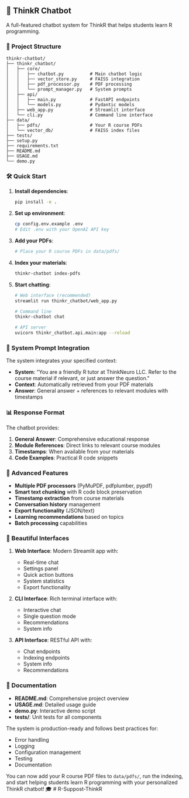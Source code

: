 ## 🎉 ThinkR Chatbot

A full-featured chatbot system for ThinkR that helps students learn R programming. 

### 🎨 Project Structure
```
thinkr-chatbot/
├── thinkr_chatbot/
│   ├── core/
│   │   ├── chatbot.py          # Main chatbot logic
│   │   ├── vector_store.py     # FAISS integration
│   │   ├── pdf_processor.py    # PDF processing
│   │   └── prompt_manager.py   # System prompts
│   ├── api/
│   │   ├── main.py             # FastAPI endpoints
│   │   └── models.py           # Pydantic models
│   ├── web_app.py              # Streamlit interface
│   └── cli.py                  # Command line interface
├── data/
│   ├── pdfs/                   # Your R course PDFs
│   └── vector_db/              # FAISS index files
├── tests/
├── setup.py
├── requirements.txt
├── README.md
├── USAGE.md
└── demo.py
```

### 🛠️ Quick Start

1. **Install dependencies**:
   ```bash
   pip install -e .
   ```

2. **Set up environment**:
   ```bash
   cp config.env.example .env
   # Edit .env with your OpenAI API key
   ```

3. **Add your PDFs**:
   ```bash
   # Place your R course PDFs in data/pdfs/
   ```

4. **Index your materials**:
   ```bash
   thinkr-chatbot index-pdfs
   ```

5. **Start chatting**:
   ```bash
   # Web interface (recommended)
   streamlit run thinkr_chatbot/web_app.py
   
   # Command line
   thinkr-chatbot chat
   
   # API server
   uvicorn thinkr_chatbot.api.main:app --reload
   ```

### 🎯 System Prompt Integration

The system integrates your specified context:
- **System**: "You are a friendly R tutor at ThinkNeuro LLC. Refer to the course material if relevant, or just answer the question."
- **Context**: Automatically retrieved from your PDF materials
- **Answer**: General answer + references to relevant modules with timestamps

### 📊 Response Format

The chatbot provides:
1. **General Answer**: Comprehensive educational response
2. **Module References**: Direct links to relevant course modules
3. **Timestamps**: When available from your materials
4. **Code Examples**: Practical R code snippets

### 🔧 Advanced Features

- **Multiple PDF processors** (PyMuPDF, pdfplumber, pypdf)
- **Smart text chunking** with R code block preservation
- **Timestamp extraction** from course materials
- **Conversation history** management
- **Export functionality** (JSON/text)
- **Learning recommendations** based on topics
- **Batch processing** capabilities

### 🎨 Beautiful Interfaces

1. **Web Interface**: Modern Streamlit app with:
   - Real-time chat
   - Settings panel
   - Quick action buttons
   - System statistics
   - Export functionality

2. **CLI Interface**: Rich terminal interface with:
   - Interactive chat
   - Single question mode
   - Recommendations
   - System info

3. **API Interface**: RESTful API with:
   - Chat endpoints
   - Indexing endpoints
   - System info
   - Recommendations

### 📖 Documentation

- **README.md**: Comprehensive project overview
- **USAGE.md**: Detailed usage guide
- **demo.py**: Interactive demo script
- **tests/**: Unit tests for all components

The system is production-ready and follows best practices for:
- Error handling
- Logging
- Configuration management
- Testing
- Documentation

You can now add your R course PDF files to `data/pdfs/`, run the indexing, and start helping students learn R programming with your personalized ThinkR chatbot! 🎓 # R-Suppost-ThinkR
